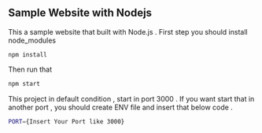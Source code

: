 ## Sample Website with Nodejs
This a sample website that built with Node.js . First step you should install node_modules
```bashe
npm install
```
Then run that
```bash
npm start
```
This project in default condition , start in port 3000 . If you want start that in another port , you should create ENV file and insert that below code .
```bash
PORT={Insert Your Port like 3000}
```